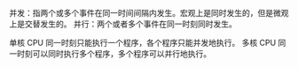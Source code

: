 并发：指两个或多个事件在同一时间间隔内发生。宏观上是同时发生的，但是微观上是交替发生的。
并行：两个或者多个事件在同一时刻同时发生。

单核 CPU 同一时刻只能执行一个程序，各个程序只能并发地执行。
多核 CPU 同一时刻可以同时执行多个程序，多个程序可以并行地执行。